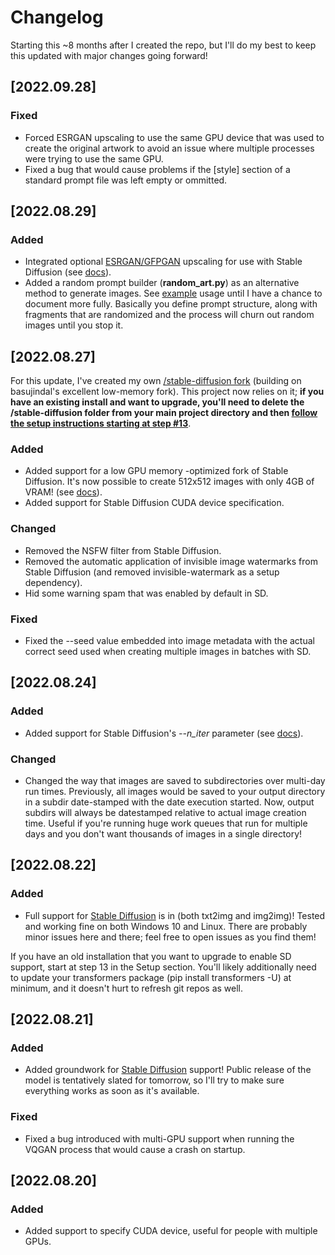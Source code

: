 # Changelog

Starting this ~8 months after I created the repo, but I'll do my best to keep this updated with major changes going forward!


## [2022.09.28]
### Fixed
- Forced ESRGAN upscaling to use the same GPU device that was used to create the original artwork to avoid an issue where multiple processes were trying to use the same GPU.
- Fixed a bug that would cause problems if the [style] section of a standard prompt file was left empty or ommitted.

## [2022.08.29]
### Added
- Integrated optional [ESRGAN/GFPGAN](https://github.com/xinntao/Real-ESRGAN) upscaling for use with Stable Diffusion (see [docs](https://github.com/rbbrdckybk/ai-art-generator#advanced-usage)).
- Added a random prompt builder (**random_art.py**) as an alternative method to generate images. See [example](https://github.com/rbbrdckybk/ai-art-generator/blob/main/prompts/random-example.txt) usage until I have a chance to document more fully. Basically you define prompt structure, along with fragments that are randomized and the process will churn out random images until you stop it.

## [2022.08.27]

For this update, I've created my own [/stable-diffusion fork](https://github.com/rbbrdckybk/stable-diffusion) (building on basujindal's excellent low-memory fork). This project now relies on it; **if you have an existing install and want to upgrade, you'll need to delete the /stable-diffusion folder from your main project directory and then [follow the setup instructions starting at step #13](https://github.com/rbbrdckybk/ai-art-generator#setup)**.

### Added
- Added support for a low GPU memory -optimized fork of Stable Diffusion. It's now possible to create 512x512 images with only 4GB of VRAM! (see [docs](https://github.com/rbbrdckybk/ai-art-generator#usage)).
- Added support for Stable Diffusion CUDA device specification.
### Changed
- Removed the NSFW filter from Stable Diffusion.
- Removed the automatic application of invisible image watermarks from Stable Diffusion (and removed invisible-watermark as a setup dependency).
- Hid some warning spam that was enabled by default in SD.
### Fixed
- Fixed the --seed value embedded into image metadata with the actual correct seed used when creating multiple images in batches with SD.

## [2022.08.24]
### Added
- Added support for Stable Diffusion's *--n_iter* parameter (see [docs](https://github.com/rbbrdckybk/ai-art-generator#usage)).
### Changed
- Changed the way that images are saved to subdirectories over multi-day run times. Previously, all images would be saved to your output directory in a subdir date-stamped with the date execution started. Now, output subdirs will always be datestamped relative to actual image creation time. Useful if you're running huge work queues that run for multiple days and you don't want thousands of images in a single directory!

## [2022.08.22]
### Added
- Full support for [Stable Diffusion](https://github.com/CompVis/stable-diffusion) is in (both txt2img and img2img)! Tested and working fine on both Windows 10 and Linux. There are probably minor issues here and there; feel free to open issues as you find them!  

If you have an old installation that you want to upgrade to enable SD support, start at step 13 in the Setup section. You'll likely additionally need to update your transformers package (pip install transformers -U) at minimum, and it doesn't hurt to refresh git repos as well.

## [2022.08.21]
### Added
- Added groundwork for [Stable Diffusion](https://github.com/CompVis/stable-diffusion) support! Public release of the model is tentatively slated for tomorrow, so I'll try to make sure everything works as soon as it's available.
### Fixed
- Fixed a bug introduced with multi-GPU support when running the VQGAN process that would cause a crash on startup.

## [2022.08.20]
### Added
- Added support to specify CUDA device, useful for people with multiple GPUs.
